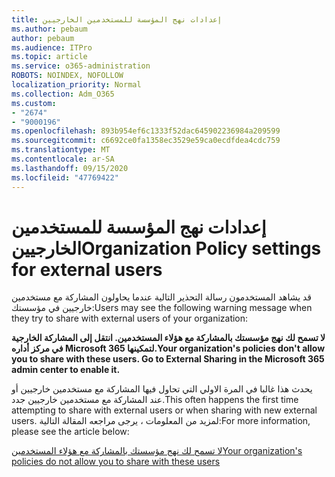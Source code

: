 ```yaml
---
title: إعدادات نهج المؤسسة للمستخدمين الخارجيين
ms.author: pebaum
author: pebaum
ms.audience: ITPro
ms.topic: article
ms.service: o365-administration
ROBOTS: NOINDEX, NOFOLLOW
localization_priority: Normal
ms.collection: Adm_O365
ms.custom:
- "2674"
- "9000196"
ms.openlocfilehash: 893b954ef6c1333f52dac645902236984a209599
ms.sourcegitcommit: c6692ce0fa1358ec3529e59ca0ecdfdea4cdc759
ms.translationtype: MT
ms.contentlocale: ar-SA
ms.lasthandoff: 09/15/2020
ms.locfileid: "47769422"
---
```

# <a name="organization-policy-settings-for-external-users"></a><span data-ttu-id="c7704-102">إعدادات نهج المؤسسة للمستخدمين الخارجيين</span><span class="sxs-lookup"><span data-stu-id="c7704-102">Organization Policy settings for external users</span></span>

<span data-ttu-id="c7704-103">قد يشاهد المستخدمون رسالة التحذير التالية عندما يحاولون المشاركة مع مستخدمين خارجيين في مؤسستك:</span><span class="sxs-lookup"><span data-stu-id="c7704-103">Users may see the following warning message when they try to share with external users of your organization:</span></span> 

   <span data-ttu-id="c7704-104">**لا تسمح لك نهج مؤسستك بالمشاركة مع هؤلاء المستخدمين. انتقل إلى المشاركة الخارجية في مركز أداره Microsoft 365 لتمكينها.**</span><span class="sxs-lookup"><span data-stu-id="c7704-104">**Your organization's policies don't allow you to share with these users. Go to External Sharing in the Microsoft 365 admin center to enable it.**</span></span> 

<span data-ttu-id="c7704-105">يحدث هذا غالبا في المرة الاولي التي تحاول فيها المشاركة مع مستخدمين خارجيين أو عند المشاركة مع مستخدمين خارجيين جدد.</span><span class="sxs-lookup"><span data-stu-id="c7704-105">This often happens the first time attempting to share with external users or when sharing with new external users.</span></span> <span data-ttu-id="c7704-106">لمزيد من المعلومات ، يرجى مراجعه المقالة التالية:</span><span class="sxs-lookup"><span data-stu-id="c7704-106">For more information, please see the article below:</span></span>

[<span data-ttu-id="c7704-107">لا تسمح لك نهج مؤسستك بالمشاركة مع هؤلاء المستخدمين</span><span class="sxs-lookup"><span data-stu-id="c7704-107">Your organization's policies do not allow you to share with these users</span></span>](https://docs.microsoft.com/sharepoint/support/administration/organization-policies-do-not-allow-you-to-share-with-users-error)






